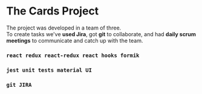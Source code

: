 # The Cards Project

The project was developed in a team of three. <br>
To create tasks we've **used Jira**, got **git** to collaborate, and had **daily scrum meetings** to communicate and catch up with the team.

### `react redux react-redux react hooks formik`
### `jest unit tests material UI`
### `git JIRA`


